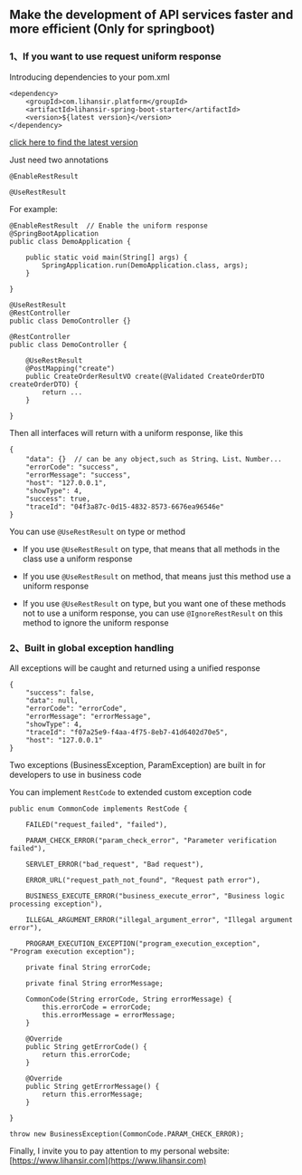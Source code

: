 ## Make the development of API services faster and more efficient (Only for springboot)

### 1、If you want to use request uniform response

Introducing dependencies to your pom.xml

```
<dependency>
    <groupId>com.lihansir.platform</groupId>
    <artifactId>lihansir-spring-boot-starter</artifactId>
    <version>${latest version}</version>
</dependency>
```
[click here to find the latest version](https://mvnrepository.com/artifact/com.lihansir.platform/lihansir-spring-boot-starter)

Just need two annotations

```
@EnableRestResult 

@UseRestResult
```
 
 For example:
```
@EnableRestResult  // Enable the uniform response
@SpringBootApplication
public class DemoApplication {

    public static void main(String[] args) {
        SpringApplication.run(DemoApplication.class, args);
    }

}

@UseRestResult
@RestController
public class DemoController {}

@RestController
public class DemoController {

    @UseRestResult
    @PostMapping("create")
    public CreateOrderResultVO create(@Validated CreateOrderDTO createOrderDTO) {
        return ...
    }

}
```
Then all interfaces will return with a uniform response, like this
```
{
    "data": {}  // can be any object,such as String、List、Number...
    "errorCode": "success",
    "errorMessage": "success",
    "host": "127.0.0.1",
    "showType": 4,
    "success": true,
    "traceId": "04f3a87c-0d15-4832-8573-6676ea96546e"
}
```
You can use `@UseRestResult` on type or method

- If you use `@UseRestResult` on type, that means that all methods in the class use a uniform response

- If you use `@UseRestResult` on method, that means just this method use a uniform response

- If you use `@UseRestResult` on type, but you want one of these methods not to use a uniform response,
    you can use `@IgnoreRestResult` on this method to ignore the uniform response
    
### 2、Built in global exception handling

All exceptions will be caught and returned using a unified response
```
{
    "success": false,
    "data": null,
    "errorCode": "errorCode",
    "errorMessage": "errorMessage",
    "showType": 4,
    "traceId": "f07a25e9-f4aa-4f75-8eb7-41d6402d70e5",
    "host": "127.0.0.1"
}
```

Two exceptions (BusinessException, ParamException) are built in for developers to use in business code

You can implement `RestCode` to extended custom exception code

```
public enum CommonCode implements RestCode {

    FAILED("request_failed", "failed"),

    PARAM_CHECK_ERROR("param_check_error", "Parameter verification failed"),

    SERVLET_ERROR("bad_request", "Bad request"),

    ERROR_URL("request_path_not_found", "Request path error"),

    BUSINESS_EXECUTE_ERROR("business_execute_error", "Business logic processing exception"),

    ILLEGAL_ARGUMENT_ERROR("illegal_argument_error", "Illegal argument error"),

    PROGRAM_EXECUTION_EXCEPTION("program_execution_exception", "Program execution exception");

    private final String errorCode;

    private final String errorMessage;

    CommonCode(String errorCode, String errorMessage) {
        this.errorCode = errorCode;
        this.errorMessage = errorMessage;
    }

    @Override
    public String getErrorCode() {
        return this.errorCode;
    }

    @Override
    public String getErrorMessage() {
        return this.errorMessage;
    }
    
}
```

```
throw new BusinessException(CommonCode.PARAM_CHECK_ERROR);
```

Finally, I invite you to pay attention to my personal website:
[https://www.lihansir.com](https://www.lihansir.com)
